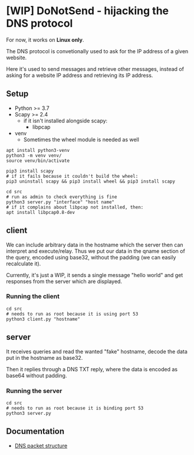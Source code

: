 # [WIP] DoNotSend - hijacking the DNS protocol

For now, it works on **Linux only**.

The DNS protocol is convetionally used to ask for the IP address of a given website.

Here it's used to send messages and retrieve other messages, instead of asking for a website IP address and retrieving its IP address.

## Setup

* Python >= 3.7
* Scapy >= 2.4
  * if it isn't installed alongside scapy:
    * libpcap
* venv
  * Sometimes the wheel module is needed as well

```shell
apt install python3-venv
python3 -m venv venv/
source venv/bin/activate

pip3 install scapy
# if it fails because it couldn't build the wheel:
pip3 uninstall scapy && pip3 install wheel && pip3 install scapy

cd src
# run as admin to check everything is fine
python3 server.py "interface" "host name"
# if it complains about libpcap not installed, then:
apt install libpcap0.8-dev
```

## client

We can include arbitrary data in the hostname which the server then can interpret and execute/relay.
Thus we put our data in the qname section of the query, encoded using base32, without the padding (we can easily recalculate it).

Currently, it's just a WIP, it sends a single message "hello world" and get responses from the server which are displayed.

### Running the client

```shell
cd src
# needs to run as root because it is using port 53
python3 client.py "hostname"
```

## server

It receives queries and read the wanted "fake" hostname, decode the data put in the hostname as base32.

Then it replies through a DNS TXT reply, where the data is encoded as base64 without padding.

### Running the server

```shell
cd src
# needs to run as root because it is binding port 53
python3 server.py
```

## Documentation

* [DNS packet structure](doc/DNSPacketStructure.md)
